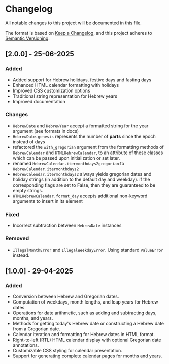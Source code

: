 # Changelog

All notable changes to this project will be documented in this file.

The format is based on [Keep a Changelog](https://keepachangelog.com/en/1.1.0/),
and this project adheres to [Semantic Versioning](https://semver.org/spec/v2.0.0.html).

## [2.0.0] - 25-06-2025

### Added

- Added support for Hebrew holidays, festive days and fasting days
- Enhanced HTML calendar formatting with holidays
- Improved CSS customization options
- Traditional string representation for Hebrew years
- Improved documentation

### Changes

- `HebrewDate` and `HebrewYear` accept a formatted string for the year argument (see formats in docs)
- `HebrewDate.genesis` represents the number of **parts** since the epoch instead of days
- refactored the `with_gregorian` argument from the formatting methods of `HebrewCalendar` and `HTMLHebrewCalendar`,
  to an attribute of these classes which can be passed upon initialization or set later.
- renamed `HebrewCalendar.itermonthdays2gregorian` to `HebrewCalendar.itermonthdays2`
- `HebrewCalendar.itermonthdays2` always yields gregorian dates and holiday strings
  (in addition to the default day and weekday). if the corresponding flags are set to False, 
  then they are guaranteed to be empty strings.
- `HTMLHebrewCalendar.format_day` accepts additional non-keyword arguments to insert in its element

### Fixed

- Incorrect subtraction between `HebrewDate` instances

### Removed

- `IllegalMonthError` and `IllegalWeekdayError`. Using standard `ValueError` instead.

## [1.0.0] - 29-04-2025

### Added

- Conversion between Hebrew and Gregorian dates.
- Computation of weekdays, month lengths, and leap years for Hebrew dates.
- Operations for date arithmetic, such as adding and subtracting days, months, and years.
- Methods for getting today's Hebrew date or constructing a Hebrew date from a Gregorian date.
- Calendar iteration and formatting for Hebrew dates in HTML format.
- Right-to-left (RTL) HTML calendar display with optional Gregorian date annotations.
- Customizable CSS styling for calendar presentation.
- Support for generating complete calendar pages for months and years.